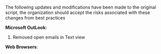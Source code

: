 The following updates and modifications have been made to the original script, the organization should accept the risks associated with these changes from best practices

**Microsoft OutLook:**
1. Removed open emails in Text view

**Web Browsers**:
